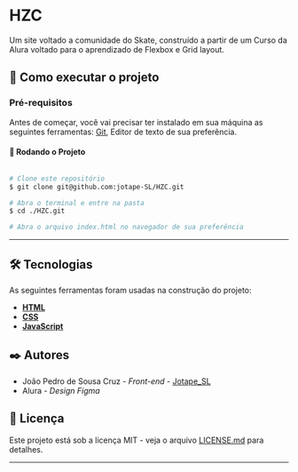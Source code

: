 # HZC 

Um site voltado a comunidade do Skate, construído a partir de um Curso da Alura voltado para o aprendizado de Flexbox e Grid layout. 

## 🚀 Como executar o projeto

### Pré-requisitos

Antes de começar, você vai precisar ter instalado em sua máquina as seguintes ferramentas:
[Git](https://git-scm.com), Editor de texto de sua preferência.

#### 🎲 Rodando o Projeto

```bash

# Clone este repositório
$ git clone git@github.com:jotape-SL/HZC.git

# Abra o terminal e entre na pasta
$ cd ./HZC.git

# Abra o arquivo index.html no navegador de sua preferência
```

---

## 🛠 Tecnologias

As seguintes ferramentas foram usadas na construção do projeto:


- **[HTML](https://www.w3.org/html/)**
- **[CSS](https://www.w3.org/Style/CSS/Overview.en.html)**
- **[JavaScript](https://developer.mozilla.org/pt-BR/docs/Web/JavaScript)**

## ✒️ Autores

* João Pedro de Sousa Cruz - *Front-end* - [Jotape_SL](https://github.com/jotape-SL)
* Alura - *Design Figma* 


## 📄 Licença

Este projeto está sob a licença MIT - veja o arquivo [LICENSE.md](https://github.com/usuario/projeto/licenca) para detalhes.

---
